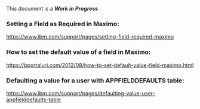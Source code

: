 This document is a ***Work in Progress***

### Setting a Field as Required in Maximo:
https://www.ibm.com/support/pages/setting-field-required-maximo

### How to set the default value of a field in Maximo:
https://bportaluri.com/2012/08/how-to-set-default-value-field-maximo.html

### Defaulting a value for a user with APPFIELDDEFAULTS table:
https://www.ibm.com/support/pages/defaulting-value-user-appfielddefaults-table
